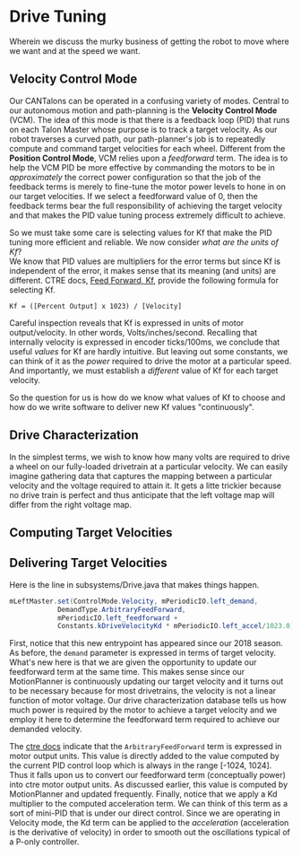 # Drive Tuning

Wherein we discuss the murky business of getting the robot to move where we 
want and at the speed we want.

## Velocity Control Mode

Our CANTalons can be operated in a confusing variety of modes.  Central to
our autonomous motion and path-planning is the __Velocity Control Mode__ (VCM).
The idea of this mode is that there is a feedback loop (PID) that runs on each
Talon Master whose purpose is to track a target velocity.  As our robot traverses
a curved path, our path-planner's job is to repeatedly compute and command target
velocities for each wheel. Different from the __Position Control Mode__, VCM
relies upon a _feedforward_ term. The idea is to help the VCM PID
be more effective by commanding the motors to be in _approximately_ the
correct power configuration so that the job of the feedback terms is merely
to fine-tune the motor power levels to hone in on our target velocities.
If we select a feedforward value of 0, then the feedback terms bear the full
responsibility of achieving the target velocity and that makes the PID value
tuning process extremely difficult to achieve.

So we must take some care is selecting values for Kf that make the PID tuning
more efficient and reliable. We now consider _what are the units of Kf_?  
We know that PID values are multipliers for the error terms but
since Kf is independent of the error, it makes sense that its meaning (and units)
are different. CTRE docs, [Feed Forward, Kf](https://github.com/CrossTheRoadElec/Phoenix-Documentation/blob/master/README.md#feed-forward-kf), provide the following
formula for selecting Kf.

    Kf = ([Percent Output] x 1023) / [Velocity]

Careful inspection reveals that Kf is expressed in units of motor output/velocity.
In other words, Volts/inches/second. Recalling that internally velocity is
expressed in encoder ticks/100ms, we conclude that useful _values_ for Kf are
hardly intuitive.  But leaving out some constants, we can think of it as the
_power_ required to drive the motor at a particular speed. And importantly,
we must establish a _different_ value of Kf for each target velocity.

So the question for us is how do we know what values of Kf to choose and
how do we write software to deliver new Kf values "continuously".

## Drive Characterization

In the simplest terms, we wish to know how many volts are required
to drive a wheel on our fully-loaded drivetrain at a particular velocity.
We can easily imagine gathering data that captures the mapping between a
particular velocity and the voltage required to attain it. It gets a litte
trickier because no drive train is perfect and thus anticipate that the left
voltage map will differ from the right voltage map.

## Computing Target Velocities

## Delivering Target Velocities

Here is the line in subsystems/Drive.java that makes things happen.  

``` java
mLeftMaster.set(ControlMode.Velocity, mPeriodicIO.left_demand,
            DemandType.ArbitraryFeedForward,
            mPeriodicIO.left_feedforward +
            Constants.kDriveVelocityKd * mPeriodicIO.left_accel/1023.0);
```

First, notice that this new entrypoint has appeared since our 2018 season.
As before, the `demand` parameter is expressed in terms of target velocity.
What's new here is that we are given the opportunity to update our feedforward
term at the same time. This makes sense since our MotionPlanner is continuously
updating our target velocity and it turns out to be necessary because for most
drivetrains, the velocity is not a linear function of motor voltage. Our drive
characterization database tells us how much power is required by the motor to
achieve a target velocity and we employ it here to determine the feedforward
term required to achieve our demanded velocity.

The [ctre docs](http://www.ctr-electronics.com/downloads/api/java/html/com/ctre/phoenix/motorcontrol/can/BaseMotorController.html#set-com.ctre.phoenix.motorcontrol.ControlMode-double-com.ctre.phoenix.motorcontrol.DemandType-double-)
indicate that the `ArbitraryFeedForward` term is expressed in motor output
units.  This value is directly added to the value computed by the current
PID control loop which is always in the range [-1024, 1024].  Thus it
falls upon us to convert our feedforward term (conceptually power) into ctre
motor output units. As discussed earlier, this value is computed by
MotionPlanner and updated frequently. Finally, notice that we apply a Kd
multiplier to the computed acceleration term. We can think of this term
as a sort of mini-PID that is under our direct control.  Since we are
operating in Velocity mode, the Kd term can be applied to the _acceleration_
(acceleration is the derivative of velocity) in order to smooth out the
oscillations typical of a P-only controller.